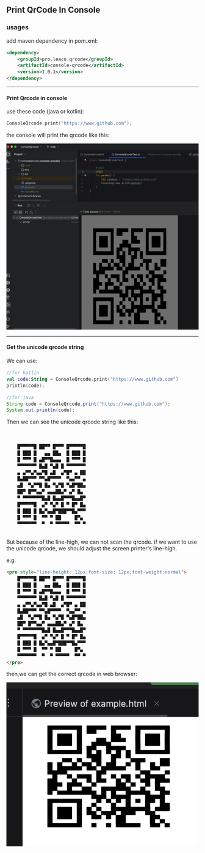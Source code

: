 ## Print QrCode In Console

### usages

add maven dependency in pom.xml:

```xml
<dependency>
    <groupId>pro.leaco.qrcode</groupId>
    <artifactId>console-qrcode</artifactId>
    <version>1.0.1</version>
</dependency>
```

___

#### Print Qrcode in console
use these code (java or kotlin):

```kotlin
ConsoleQrcode.print("https://www.github.com");
```

the console will print the qrcode like this:

![example](doc/sample.png)


___

#### Get the unicode qrcode string

We can use:
```kotlin
//for kotlin
val code:String = ConsoleQrcode.print("https://www.github.com")
println(code);
```
```java
//for java
String code = ConsoleQrcode.print("https://www.github.com");
System.out.println(code);
```
Then we can see the unicode qrcode string like this:
```html
                                 
                                 
    █▀▀▀▀▀█ ██▀▀ █▀▀▀ █▀▀▀▀▀█    
    █ ███ █   ▄▄ ██▄  █ ███ █    
    █ ▀▀▀ █ ▄█▀▀█▄▄▄  █ ▀▀▀ █    
    ▀▀▀▀▀▀▀ █▄█ ▀▄█ █ ▀▀▀▀▀▀▀    
    ▄ ▄▀▀▄▀▄▄▀█ ▄█  ▄▀█▀ ▄ ██    
    █▄██▀▀▀ ▀▀▄█▀▀▀▀  ▀▄▄▀▀ ▄    
    ▄█  ▀▄▀▀█ █▄ ▀▄▀█ ▀▄█▀██▄    
    ██▀ █▀▀▄▄▀ ▄▄▄██▄▀ ▄▀ █▄     
    ▀ ▀▀▀▀▀▀▀█▄█ █▄▄█▀▀▀█▄▄█▀    
    █▀▀▀▀▀█  ▄▀ ▀▄▀ █ ▀ █▀ █▄    
    █ ███ █ █▄▀▄▄█▀███▀▀█▄▀▀▀    
    █ ▀▀▀ █  ▀▀ ▀ ██     █▀▄     
    ▀▀▀▀▀▀▀  ▀  ▀ ▀▀▀▀▀  ▀▀ ▀    
                                 
```

But because of the line-high, we can not scan the qrcode.
if we want to use the unicode qrcode, we should adjust the screen printer's
line-high.

e.g.
```html
<pre style="line-height: 12px;font-size: 12px;font-weight:normal">
    █▀▀▀▀▀█ ██▀▀ █▀▀▀ █▀▀▀▀▀█
    █ ███ █   ▄▄ ██▄  █ ███ █
    █ ▀▀▀ █ ▄█▀▀█▄▄▄  █ ▀▀▀ █
    ▀▀▀▀▀▀▀ █▄█ ▀▄█ █ ▀▀▀▀▀▀▀
    ▄ ▄▀▀▄▀▄▄▀█ ▄█  ▄▀█▀ ▄ ██
    █▄██▀▀▀ ▀▀▄█▀▀▀▀  ▀▄▄▀▀ ▄
    ▄█  ▀▄▀▀█ █▄ ▀▄▀█ ▀▄█▀██▄
    ██▀ █▀▀▄▄▀ ▄▄▄██▄▀ ▄▀ █▄
    ▀ ▀▀▀▀▀▀▀█▄█ █▄▄█▀▀▀█▄▄█▀
    █▀▀▀▀▀█  ▄▀ ▀▄▀ █ ▀ █▀ █▄
    █ ███ █ █▄▀▄▄█▀███▀▀█▄▀▀▀
    █ ▀▀▀ █  ▀▀ ▀ ██     █▀▄
    ▀▀▀▀▀▀▀  ▀  ▀ ▀▀▀▀▀  ▀▀ ▀
</pre>
```

then,we can get the correct qrcode in web browser:

![example](doc/html_preview.png)
